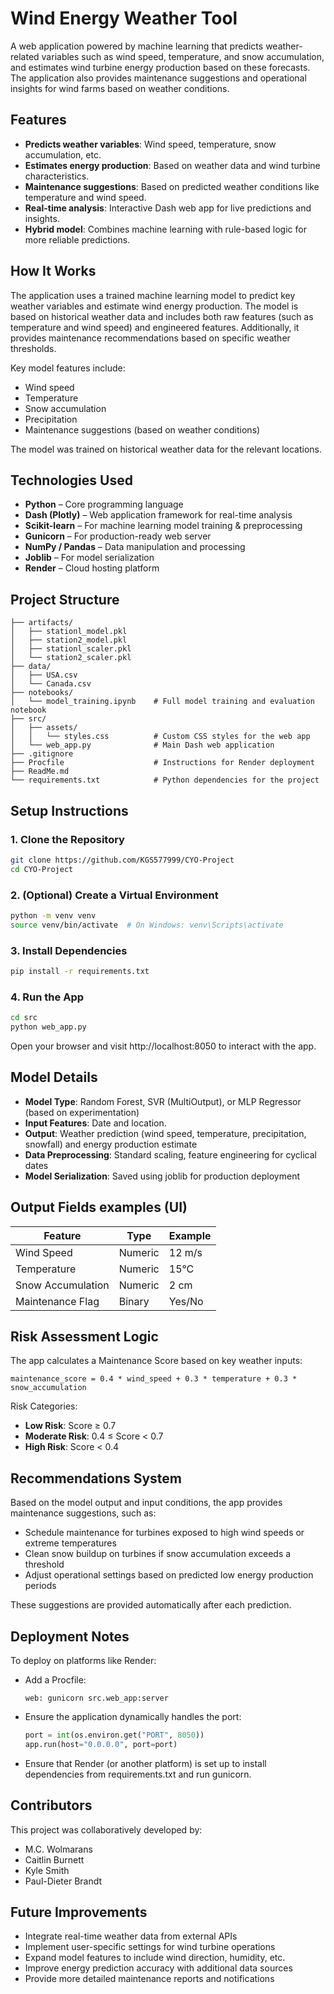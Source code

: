 # Wind Energy Weather Tool

A web application powered by machine learning that predicts weather-related variables such as wind speed, temperature, and snow accumulation, and estimates wind turbine energy production based on these forecasts. The application also provides maintenance suggestions and operational insights for wind farms based on weather conditions.

## Features

- **Predicts weather variables**: Wind speed, temperature, snow accumulation, etc.
- **Estimates energy production**: Based on weather data and wind turbine characteristics.
- **Maintenance suggestions**: Based on predicted weather conditions like temperature and wind speed.
- **Real-time analysis**: Interactive Dash web app for live predictions and insights.
- **Hybrid model**: Combines machine learning with rule-based logic for more reliable predictions.

## How It Works

The application uses a trained machine learning model to predict key weather variables and estimate wind energy production. The model is based on historical weather data and includes both raw features (such as temperature and wind speed) and engineered features. Additionally, it provides maintenance recommendations based on specific weather thresholds.

Key model features include:
- Wind speed
- Temperature
- Snow accumulation
- Precipitation
- Maintenance suggestions (based on weather conditions)
  
The model was trained on historical weather data for the relevant locations.

## Technologies Used

- **Python** – Core programming language
- **Dash (Plotly)** – Web application framework for real-time analysis
- **Scikit-learn** – For machine learning model training & preprocessing
- **Gunicorn** – For production-ready web server
- **NumPy / Pandas** – Data manipulation and processing
- **Joblib** – For model serialization
- **Render** – Cloud hosting platform

## Project Structure
```
├── artifacts/
│   ├── stationl_model.pkl
│   ├── station2_model.pkl
│   ├── stationl_scaler.pkl
│   └── station2_scaler.pkl
├── data/
│   ├── USA.csv
│   └── Canada.csv
├── notebooks/
│   └── model_training.ipynb    # Full model training and evaluation notebook
├── src/
│   ├── assets/
│   │   └── styles.css          # Custom CSS styles for the web app
│   └── web_app.py              # Main Dash web application
├── .gitignore
├── Procfile                    # Instructions for Render deployment
├── ReadMe.md
└── requirements.txt            # Python dependencies for the project
```

## Setup Instructions

### 1. Clone the Repository
```bash
git clone https://github.com/KGS577999/CYO-Project
cd CYO-Project
```

### 2. (Optional) Create a Virtual Environment
```bash
python -m venv venv
source venv/bin/activate  # On Windows: venv\Scripts\activate
```

### 3. Install Dependencies
```bash
pip install -r requirements.txt
```

### 4. Run the App
```bash
cd src
python web_app.py
```

Open your browser and visit http://localhost:8050 to interact with the app.

## Model Details

- **Model Type**: Random Forest, SVR (MultiOutput), or MLP Regressor (based on experimentation)
- **Input Features**: Date and location.
- **Output**: Weather prediction (wind speed, temperature, precipitation, snowfall) and energy production estimate
- **Data Preprocessing**: Standard scaling, feature engineering for cyclical dates
- **Model Serialization**: Saved using joblib for production deployment

## Output Fields examples (UI)

| Feature | Type | Example |
|---------|------|---------|
| Wind Speed | Numeric | 12 m/s |
| Temperature | Numeric | 15°C |
| Snow Accumulation | Numeric | 2 cm |
| Maintenance Flag | Binary | Yes/No |

## Risk Assessment Logic

The app calculates a Maintenance Score based on key weather inputs:

```
maintenance_score = 0.4 * wind_speed + 0.3 * temperature + 0.3 * snow_accumulation
```

Risk Categories:
- **Low Risk**: Score ≥ 0.7
- **Moderate Risk**: 0.4 ≤ Score < 0.7
- **High Risk**: Score < 0.4

## Recommendations System

Based on the model output and input conditions, the app provides maintenance suggestions, such as:
- Schedule maintenance for turbines exposed to high wind speeds or extreme temperatures
- Clean snow buildup on turbines if snow accumulation exceeds a threshold
- Adjust operational settings based on predicted low energy production periods

These suggestions are provided automatically after each prediction.

## Deployment Notes

To deploy on platforms like Render:
- Add a Procfile:
  ```
  web: gunicorn src.web_app:server
  ```
- Ensure the application dynamically handles the port:
  ```python
  port = int(os.environ.get("PORT", 8050))
  app.run(host="0.0.0.0", port=port)
  ```
- Ensure that Render (or another platform) is set up to install dependencies from requirements.txt and run gunicorn.

## Contributors

This project was collaboratively developed by:

- M.C. Wolmarans
- Caitlin Burnett
- Kyle Smith
- Paul-Dieter Brandt

## Future Improvements

- Integrate real-time weather data from external APIs
- Implement user-specific settings for wind turbine operations
- Expand model features to include wind direction, humidity, etc.
- Improve energy prediction accuracy with additional data sources
- Provide more detailed maintenance reports and notifications

